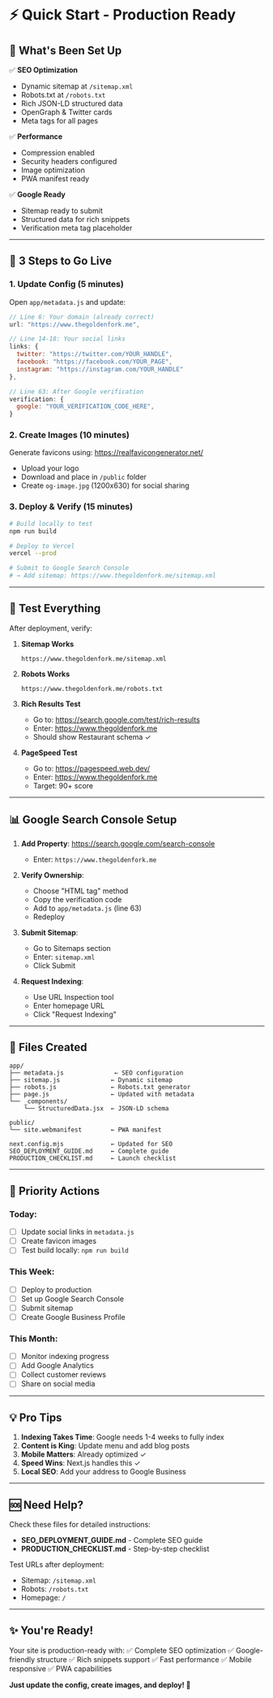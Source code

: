 # ⚡ Quick Start - Production Ready

## 🎯 What's Been Set Up

✅ **SEO Optimization**
- Dynamic sitemap at `/sitemap.xml`
- Robots.txt at `/robots.txt`
- Rich JSON-LD structured data
- OpenGraph & Twitter cards
- Meta tags for all pages

✅ **Performance**
- Compression enabled
- Security headers configured
- Image optimization
- PWA manifest ready

✅ **Google Ready**
- Sitemap ready to submit
- Structured data for rich snippets
- Verification meta tag placeholder

---

## 🚀 3 Steps to Go Live

### 1. Update Config (5 minutes)
Open `app/metadata.js` and update:
```javascript
// Line 6: Your domain (already correct)
url: "https://www.thegoldenfork.me",

// Line 14-18: Your social links
links: {
  twitter: "https://twitter.com/YOUR_HANDLE",
  facebook: "https://facebook.com/YOUR_PAGE",
  instagram: "https://instagram.com/YOUR_HANDLE"
},

// Line 63: After Google verification
verification: {
  google: "YOUR_VERIFICATION_CODE_HERE",
}
```

### 2. Create Images (10 minutes)
Generate favicons using: https://realfavicongenerator.net/
- Upload your logo
- Download and place in `/public` folder
- Create `og-image.jpg` (1200x630) for social sharing

### 3. Deploy & Verify (15 minutes)
```bash
# Build locally to test
npm run build

# Deploy to Vercel
vercel --prod

# Submit to Google Search Console
# → Add sitemap: https://www.thegoldenfork.me/sitemap.xml
```

---

## 🧪 Test Everything

After deployment, verify:

1. **Sitemap Works**
   ```
   https://www.thegoldenfork.me/sitemap.xml
   ```

2. **Robots Works**
   ```
   https://www.thegoldenfork.me/robots.txt
   ```

3. **Rich Results Test**
   - Go to: https://search.google.com/test/rich-results
   - Enter: https://www.thegoldenfork.me
   - Should show Restaurant schema ✓

4. **PageSpeed Test**
   - Go to: https://pagespeed.web.dev/
   - Enter: https://www.thegoldenfork.me
   - Target: 90+ score

---

## 📊 Google Search Console Setup

1. **Add Property**: https://search.google.com/search-console
   - Enter: `https://www.thegoldenfork.me`
   
2. **Verify Ownership**:
   - Choose "HTML tag" method
   - Copy the verification code
   - Add to `app/metadata.js` (line 63)
   - Redeploy

3. **Submit Sitemap**:
   - Go to Sitemaps section
   - Enter: `sitemap.xml`
   - Click Submit

4. **Request Indexing**:
   - Use URL Inspection tool
   - Enter homepage URL
   - Click "Request Indexing"

---

## 📁 Files Created

```
app/
├── metadata.js              ← SEO configuration
├── sitemap.js              ← Dynamic sitemap
├── robots.js               ← Robots.txt generator
├── page.js                 ← Updated with metadata
└── _components/
    └── StructuredData.jsx  ← JSON-LD schema

public/
└── site.webmanifest        ← PWA manifest

next.config.mjs             ← Updated for SEO
SEO_DEPLOYMENT_GUIDE.md     ← Complete guide
PRODUCTION_CHECKLIST.md     ← Launch checklist
```

---

## 🎯 Priority Actions

### Today:
- [ ] Update social links in `metadata.js`
- [ ] Create favicon images
- [ ] Test build locally: `npm run build`

### This Week:
- [ ] Deploy to production
- [ ] Set up Google Search Console
- [ ] Submit sitemap
- [ ] Create Google Business Profile

### This Month:
- [ ] Monitor indexing progress
- [ ] Add Google Analytics
- [ ] Collect customer reviews
- [ ] Share on social media

---

## 💡 Pro Tips

1. **Indexing Takes Time**: Google needs 1-4 weeks to fully index
2. **Content is King**: Update menu and add blog posts
3. **Mobile Matters**: Already optimized ✓
4. **Speed Wins**: Next.js handles this ✓
5. **Local SEO**: Add your address to Google Business

---

## 🆘 Need Help?

Check these files for detailed instructions:
- **SEO_DEPLOYMENT_GUIDE.md** - Complete SEO guide
- **PRODUCTION_CHECKLIST.md** - Step-by-step checklist

Test URLs after deployment:
- Sitemap: `/sitemap.xml`
- Robots: `/robots.txt`
- Homepage: `/`

---

## ✨ You're Ready!

Your site is production-ready with:
✅ Complete SEO optimization
✅ Google-friendly structure
✅ Rich snippets support
✅ Fast performance
✅ Mobile responsive
✅ PWA capabilities

**Just update the config, create images, and deploy! 🚀**
